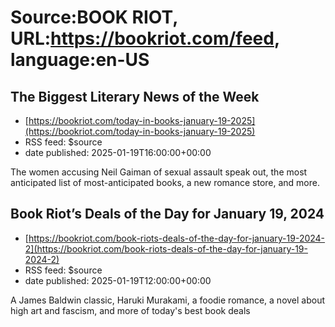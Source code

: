# Source:BOOK RIOT, URL:https://bookriot.com/feed, language:en-US

## The Biggest Literary News of the Week
 - [https://bookriot.com/today-in-books-january-19-2025](https://bookriot.com/today-in-books-january-19-2025)
 - RSS feed: $source
 - date published: 2025-01-19T16:00:00+00:00

The women accusing Neil Gaiman of sexual assault speak out, the most anticipated list of most-anticipated books, a new romance store, and more.

## Book Riot’s Deals of the Day for January 19, 2024
 - [https://bookriot.com/book-riots-deals-of-the-day-for-january-19-2024-2](https://bookriot.com/book-riots-deals-of-the-day-for-january-19-2024-2)
 - RSS feed: $source
 - date published: 2025-01-19T12:00:00+00:00

A James Baldwin classic, Haruki Murakami, a foodie romance, a novel about high art and fascism, and more of today's best book deals

